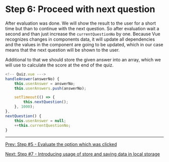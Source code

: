 # Step 6: Proceed with next question

After evaluation was done. We will show the result to the user for a short time but than to continue with the next question. So after evaluation wait a second and than just increase the `currentQuestionNo` by one. Because Vue recognizes changes in components data, it will update all dependencies and the values in the component are going to be updated, which in our case means that the next question will be shown to the user.

Additional to that we should store the given answer  into an array, which we will use to calculate the score at the end of the quiz.

```javascript
<!-- Quiz.vue --->
handleAnswer(answerNo) {
    this.userAnswer = answerNo;
    this.userAnswers.push(answerNo);

    setTimeout(() => {
        this.nextQuestion();
    }, 1000);
},
nextQuestion() {
    this.userAnswer = null;
    ++this.currentQuestionNo;
}
```

---

[Prev: Step #5 - Evaluate the option which was clicked](./workshop-steps/step5.md)

[Next: Step #7 - Introducing usage of store and saving data in local storage](./workshop-steps/step7.md)
